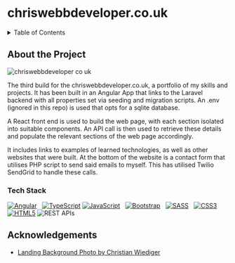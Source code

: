 # chriswebbdeveloper.co.uk

<details>
    <summary>Table of Contents</summary>
    <ul>
        <li>
            <a href="#about-the-project">About the Project</a>
            <ul>
                <li><a href="#tech-stack">Tech Stack</a></li>
            </ul>
        </li>
        <li><a href="#acknowledgements">Acknowledgements</a></li>
    </ul>
</details>


## About the Project
![chriswebbdeveloper co uk](https://github.com/ChrisWebbDeveloper/chriswebbdeveloper.co.uk/assets/19428849/82b8fb35-e375-4b92-8acd-d8dd4063e7c8)

The third build for the chriswebbdeveloper.co.uk, a portfolio of my skills and projects. It has been built in an Angular App that links to the  Laravel backend with all properties set via seeding and migration scripts. An .env (ignored in this repo) is used that opts for a sqlite database.

A React front end is used to build the web page, with each section isolated into suitable components. An API call is then used to retrieve these details and populate the relevant sections of the web page accordingly.

It includes links to examples of learned technologies, as well as other websites that were built. At the bottom of the website is a contact form that utilises PHP script to send said emails to myself. This has utilised Twilio SendGrid to handle these calls.

### Tech Stack
[![Angular](https://img.shields.io/badge/Laravel-f05340?style=for-the-badge&logo=laravel&logoColor=white)](https://laravel.com) &nbsp;
[![TypeScript](https://img.shields.io/badge/TypeScript-3178C6?style=for-the-badge&logo=typescript&logoColor=white)](https://typescriptlang.org/)
[![JavaScript](https://img.shields.io/badge/JavaScript-EFD81D?style=for-the-badge&logo=javascript&logoColor=black)](https://developer.mozilla.org/en-US/docs/Web/JavaScript) &nbsp;
[![Bootstrap](https://img.shields.io/badge/Bootstrap-702CF5?style=for-the-badge&logo=bootstrap&logoColor=white)](https://getbootstrap.com/) &nbsp;
[![SASS](https://img.shields.io/badge/SASS-CF649A?style=for-the-badge&logo=sass&logoColor=white)](https://sass-lang.com/) &nbsp;
[![CSS3](https://img.shields.io/badge/CSS3-254BDD?style=for-the-badge&logo=css3)](https://w3.org/Style/CSS/Overview.en.html) &nbsp;
[![HTML5](https://img.shields.io/badge/HTML5-dd4b25?style=for-the-badge&logo=html5&logoColor=white)](https://developer.mozilla.org/en-US/docs/Glossary/HTML5)
![REST APIs](https://img.shields.io/badge/REST%20APIs-444444?style=for-the-badge)


## Acknowledgements
- [Landing Background Photo by Christian Wiediger](https://unsplash.com/photos/closeup-photo-of-computer-keyboard-WkfDrhxDMC8)
